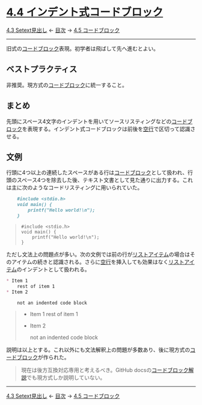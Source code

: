 # [4.4 インデント式コードブロック](https://higuma.github.io/github-markdown-guide/gfm/#indented-code-blocks)

[4.3 Setext見出し](setext-headings.md)
← [目次](index.md) →
[4.5 コードブロック](code-blocks.md)

------------------------------------------------------------------------

旧式の[コードブロック]表現。初学者は飛ばして先へ進むとよい。

## ベストプラクティス

非推奨。現方式の[コードブロック]に統一すること。

## まとめ

先頭にスペース4文字のインデントを用いてソースリスティングなどの[コードブロック]を表現する。インデント式コードブロックは前後を[空行]で区切って認識させる。

## 文例

行頭に4つ以上の連続したスペースがある行は[コードブロック]として扱われ、行頭のスペース4つを除去した後、テキスト文書として見た通りに出力する。これは主に次のようなコードリスティングに用いられていた。

```markdown
    #include <stdio.h>
    void main() {
        printf("Hello world!\n");
    }
```

>     #include <stdio.h>
>     void main() {
>         printf("Hello world!\n");
>     }

ただし文法上の問題点が多い。次の文例では前の行が[リストアイテム]の場合はそのアイテムの続きと認識される。さらに[空行]を挿入しても効果はなく[リストアイテム]のインデントとして扱われる。

```markdown
* Item 1
    rest of item 1
* Item 2

    not an indented code block
```

> * Item 1
>     rest of item 1
> * Item 2
> 
>     not an indented code block

説明は以上とする。これ以外にも文法解釈上の問題が多数あり、後に現方式の[コードブロック]が作られた。

> 現在は後方互換対応専用と考えるべき。GitHub docsの[コードブロック解説](https://docs.github.com/ja/get-started/writing-on-github/working-with-advanced-formatting/creating-and-highlighting-code-blocks)でも現方式しか説明していない。

------------------------------------------------------------------------

[4.3 Setext見出し](setext-headings.md)
← [目次](index.md) →
[4.5 コードブロック](code-blocks.md)

[コードブロック]: code-blocks.md
[リスト]: lists.md
[リストアイテム]: list-items.md
[空行]: blank-lines.md
